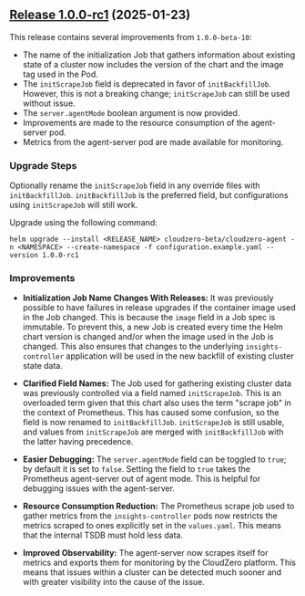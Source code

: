 ## [Release 1.0.0-rc1](https://github.com/Cloudzero/cloudzero-agent/compare/v0.0.28...v1.0.0-rc1) (2025-01-23)

This release contains several improvements from `1.0.0-beta-10`:

- The name of the initialization Job that gathers information about existing state of a cluster now includes the version of the chart and the image tag used in the Pod.
- The `initScrapeJob` field is deprecated in favor of `initBackfillJob`. However, this is not a breaking change; `initScrapeJob` can still be used without issue.
- The `server.agentMode` boolean argument is now provided.
- Improvements are made to the resource consumption of the agent-server pod.
- Metrics from the agent-server pod are made available for monitoring.


### Upgrade Steps
Optionally rename the `initScrapeJob` field in any override files with `initBackfillJob`. `initBackfillJob` is the preferred field, but configurations using `initScrapeJob` will still work.

Upgrade using the following command:
```console
helm upgrade --install <RELEASE_NAME> cloudzero-beta/cloudzero-agent -n <NAMESPACE> --create-namespace -f configuration.example.yaml --version 1.0.0-rc1
```

### Improvements
* **Initialization Job Name Changes With Releases:** It was previously possible to have failures in release upgrades if the container image used in the Job changed. This is because the `image` field in a Job spec is immutable. To prevent this, a new Job is created every time the Helm chart version is changed and/or when the image used in the Job is changed. This also ensures that changes to the underlying `insights-controller` application will be used in the new backfill of existing cluster state data.

* **Clarified Field Names:** The Job used for gathering existing cluster data was previously controlled via a field named `initScrapeJob`. This is an overloaded term given that this chart also uses the term "scrape job" in the context of Prometheus. This has caused some confusion, so the field is now renamed to `initBackfillJob`. `initScrapeJob` is still usable, and values from `initScrapeJob` are merged with `initBackfillJob` with the latter having precedence.

* **Easier Debugging:** The `server.agentMode` field can be toggled to `true`; by default it is set to `false`. Setting the field to `true` takes the Prometheus agent-server out of agent mode. This is helpful for debugging issues with the agent-server.

* **Resource Consumption Reduction:** The Prometheus scrape job used to gather metrics from the `insights-controller` pods now restricts the metrics scraped to ones explicitly set in the `values.yaml`. This means that the internal TSDB must hold less data.

* **Improved Observability:** The agent-server now scrapes itself for metrics and exports them for monitoring by the CloudZero platform. This means that issues within a cluster can be detected much sooner and with greater visibility into the cause of the issue.
